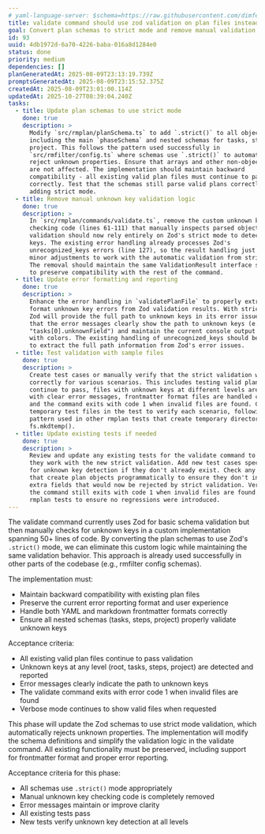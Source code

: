 ```yaml
---
# yaml-language-server: $schema=https://raw.githubusercontent.com/dimfeld/llmutils/main/schema/rmplan-plan-schema.json
title: validate command should use zod validation on plan files instead of custom code
goal: Convert plan schemas to strict mode and remove manual validation logic
id: 93
uuid: 4db1972d-6a70-4226-baba-016a8d1284e0
status: done
priority: medium
dependencies: []
planGeneratedAt: 2025-08-09T23:13:19.739Z
promptsGeneratedAt: 2025-08-09T23:15:52.375Z
createdAt: 2025-08-09T23:01:00.114Z
updatedAt: 2025-10-27T08:39:04.240Z
tasks:
  - title: Update plan schemas to use strict mode
    done: true
    description: >
      Modify `src/rmplan/planSchema.ts` to add `.strict()` to all object schemas
      including the main `phaseSchema` and nested schemas for tasks, steps, and
      project. This follows the pattern used successfully in
      `src/rmfilter/config.ts` where schemas use `.strict()` to automatically
      reject unknown properties. Ensure that arrays and other non-object types
      are not affected. The implementation should maintain backward
      compatibility - all existing valid plan files must continue to parse
      correctly. Test that the schemas still parse valid plans correctly after
      adding strict mode.
  - title: Remove manual unknown key validation logic
    done: true
    description: >
      In `src/rmplan/commands/validate.ts`, remove the custom unknown key
      checking code (lines 61-111) that manually inspects parsed objects. The
      validation should now rely entirely on Zod's strict mode to detect unknown
      keys. The existing error handling already processes Zod's
      unrecognized_keys errors (line 127), so the result handling just needs
      minor adjustments to work with the automatic validation from strict mode.
      The removal should maintain the same ValidationResult interface structure
      to preserve compatibility with the rest of the command.
  - title: Update error formatting and reporting
    done: true
    description: >
      Enhance the error handling in `validatePlanFile` to properly extract and
      format unknown key errors from Zod validation results. With strict mode,
      Zod will provide the full path to unknown keys in its error issues. Ensure
      that the error messages clearly show the path to unknown keys (e.g.,
      "tasks[0].unknownField") and maintain the current console output format
      with colors. The existing handling of unrecognized_keys should be updated
      to extract the full path information from Zod's error issues.
  - title: Test validation with sample files
    done: true
    description: >
      Create test cases or manually verify that the strict validation works
      correctly for various scenarios. This includes testing valid plan files
      continue to pass, files with unknown keys at different levels are rejected
      with clear error messages, frontmatter format files are handled correctly,
      and the command exits with code 1 when invalid files are found. Create
      temporary test files in the test to verify each scenario, following the
      pattern used in other rmplan tests that create temporary directories with
      fs.mkdtemp().
  - title: Update existing tests if needed
    done: true
    description: >
      Review and update any existing tests for the validate command to ensure
      they work with the new strict validation. Add new test cases specifically
      for unknown key detection if they don't already exist. Check any tests
      that create plan objects programmatically to ensure they don't include
      extra fields that would now be rejected by strict validation. Verify that
      the command still exits with code 1 when invalid files are found. Run all
      rmplan tests to ensure no regressions were introduced.
---
```


The validate command currently uses Zod for basic schema validation but then manually checks for unknown keys in a custom implementation spanning 50+ lines of code. By converting the plan schemas to use Zod's `.strict()` mode, we can eliminate this custom logic while maintaining the same validation behavior. This approach is already used successfully in other parts of the codebase (e.g., rmfilter config schemas).

The implementation must:
- Maintain backward compatibility with existing plan files
- Preserve the current error reporting format and user experience
- Handle both YAML and markdown frontmatter formats correctly
- Ensure all nested schemas (tasks, steps, project) properly validate unknown keys

Acceptance criteria:
- All existing valid plan files continue to pass validation
- Unknown keys at any level (root, tasks, steps, project) are detected and reported
- Error messages clearly indicate the path to unknown keys
- The validate command exits with error code 1 when invalid files are found
- Verbose mode continues to show valid files when requested

This phase will update the Zod schemas to use strict mode validation, which automatically rejects unknown properties. The implementation will modify the schema definitions and simplify the validation logic in the validate command. All existing functionality must be preserved, including support for frontmatter format and proper error reporting.

Acceptance criteria for this phase:
- All schemas use `.strict()` mode appropriately
- Manual unknown key checking code is completely removed
- Error messages maintain or improve clarity
- All existing tests pass
- New tests verify unknown key detection at all levels
